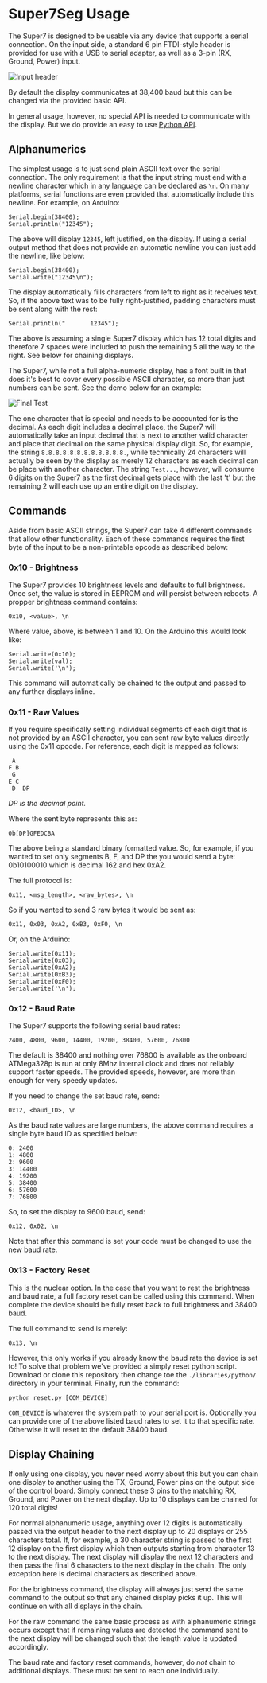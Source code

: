 # Super7Seg Usage

The Super7 is designed to be usable via any device that supports a serial connection. On the input side, a standard 6 pin FTDI-style header is provided for use with a USB to serial adapter, as well as a 3-pin (RX, Ground, Power) input.

![Input header](/doc/img/19.JPG)

By default the display communicates at 38,400 baud but this can be changed via the provided basic API.

In general usage, however, no special API is needed to communicate with the display. But we do provide an easy to use [Python API](/doc/Libraries/Python.md).

## Alphanumerics

The simplest usage is to just send plain ASCII text over the serial connection. The only requirement is that the input string must end with a newline character which in any language can be declared as ```\n```. On many platforms, serial functions are even provided that automatically include this newline. For example, on Arduino:

```
Serial.begin(38400);
Serial.println("12345");
```

The above will display ```12345```, left justified, on the display. If using a serial output method that does not provide an automatic newline you can just add the newline, like below:

```
Serial.begin(38400);
Serial.write("12345\n");
```

The display automatically fills characters from left to right as it receives text. So, if the above text was to be fully right-justified, padding characters must be sent along with the rest:

```
Serial.println("       12345");
```

The above is assuming a single Super7 display which has 12 total digits and therefore 7 spaces were included to push the remaining 5 all the way to the right. See below for chaining displays.

The Super7, while not a full alpha-numeric display, has a font built in that does it's best to cover every possible ASCII character, so more than just numbers can be sent. See the demo below for an example:


![Final Test](/doc/img/Super7Test.gif)

The one character that is special and needs to be accounted for is the decimal. As each digit includes a decimal place, the Super7 will automatically take an input decimal that is next to another valid character and place that decimal on the same physical display digit. So, for example, the string ```8.8.8.8.8.8.8.8.8.8.8.8.```, while technically 24 characters will actually be seen by the display as merely 12 characters as each decimal can be place with another character. The string ```Test...```, however, will consume 6 digits on the Super7 as the first decimal gets place with the last 't' but the remaining 2 will each use up an entire digit on the display.

## Commands

Aside from basic ASCII strings, the Super7 can take 4 different commands that allow other functionality. Each of these commands requires the first byte of the input to be a non-printable opcode as described below:

### 0x10 - Brightness
The Super7 provides 10 brightness levels and defaults to full brightness. Once set, the value is stored in EEPROM and will persist between reboots. A propper brightness command contains:

```
0x10, <value>, \n
```

Where value, above, is between 1 and 10. On the Arduino this would look like:

```
Serial.write(0x10);
Serial.write(val);
Serial.write('\n');
```

This command will automatically be chained to the output and passed to any further displays inline.

### 0x11 - Raw Values
If you require specifically setting individual segments of each digit that is not provided by an ASCII character, you can sent raw byte values directly using the 0x11 opcode. For reference, each digit is mapped as follows:

```
 A
F B
 G
E C
 D  DP
```
*DP is the decimal point.*

Where the sent byte represents this as:
```
0b[DP]GFEDCBA
```

The above being a standard binary formatted value. So, for example, if you wanted to set only segments B, F, and DP the you would send a byte: 0b10100010 which is decimal 162 and hex 0xA2.

The full protocol is:
```
0x11, <msg_length>, <raw_bytes>, \n
```

So if you wanted to send 3 raw bytes it would be sent as:

```
0x11, 0x03, 0xA2, 0xB3, 0xF0, \n
```

Or, on the Arduino:

```
Serial.write(0x11);
Serial.write(0x03);
Serial.write(0xA2);
Serial.write(0xB3);
Serial.write(0xF0);
Serial.write('\n');
```

### 0x12 - Baud Rate

The Super7 supports the following serial baud rates:
```
2400, 4800, 9600, 14400, 19200, 38400, 57600, 76800
```

The default is 38400 and nothing over 76800 is available as the onboard ATMega328p is run at only 8Mhz internal clock and does not reliably support faster speeds. The provided speeds, however, are more than enough for very speedy updates.

If you need to change the set baud rate, send:
```
0x12, <baud_ID>, \n
```

As the baud rate values are large numbers, the above command requires a single byte baud ID as specified below:
```
0: 2400
1: 4800
2: 9600
3: 14400
4: 19200
5: 38400
6: 57600
7: 76800
```

So, to set the display to 9600 baud, send:
```
0x12, 0x02, \n
```

Note that after this command is set your code must be changed to use the new baud rate.

### 0x13 - Factory Reset

This is the nuclear option. In the case that you want to rest the brightness and baud rate, a full factory reset can be called using this command. When complete the device should be fully reset back to full brightness and 38400 baud.

The full command to send is merely:
```
0x13, \n
```

However, this only works if you already know the baud rate the device is set to! To solve that problem we've provided a simply reset python script. Download or clone this repository then change toe the `./libraries/python/` directory in your terminal. Finally, run the command:
```
python reset.py [COM_DEVICE]
```

`COM_DEVICE` is whatever the system path to your serial port is. Optionally you can provide one of the above listed baud rates to set it to that specific rate. Otherwise it will reset to the default 38400 baud.

## Display Chaining

If only using one display, you never need worry about this but you can chain one display to another using the TX, Ground, Power pins on the output side of the control board. Simply connect these 3 pins to the matching RX, Ground, and Power on the next display. Up to 10 displays can be chained for 120 total digits!

For normal alphanumeric usage, anything over 12 digits is automatically passed via the output header to the next display up to 20 displays or 255 characters total. If, for example, a 30 character string is passed to the first 12 display on the first display which then outputs starting from character 13 to the next display. The next display will display the next 12 characters and then pass the final 6 characters to the next display in the chain. The only exception here is decimal characters as described above.

For the brightness command, the display will always just send the same command to the output so that any chained display picks it up. This will continue on with all displays in the chain.

For the raw command the same basic process as with alphanumeric strings occurs except that if remaining values are detected the command sent to the next display will be changed such that the length value is updated accordingly.

The baud rate and factory reset commands, however, do *not* chain to additional displays. These must be sent to each one individually.
